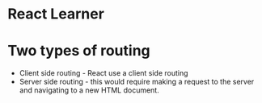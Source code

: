 # React Learner

# Two types of routing
- Client side routing - React use a client side routing
- Server side routing - this would require making a request to the server and navigating to a new HTML document. 